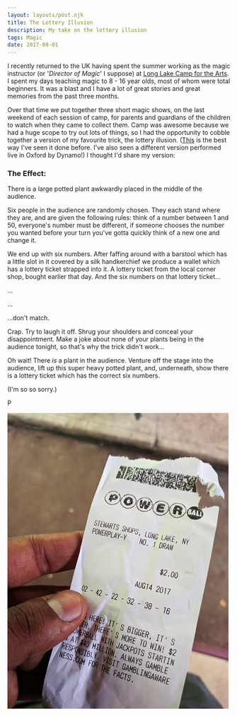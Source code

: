```yaml
---
layout: layouts/post.njk
title: The Lottery Illusion
description: My take on the lottery illusion
tags: Magic
date: 2017-09-01
---
```


I recently returned to the UK having spent the summer working as the magic instructor (or '*Director of Magic*' I suppose) at [Long Lake Camp for the Arts](http://www.longlakecamp.com/). I spent my days teaching magic to 8 - 16 year olds, most of whom were total beginners. It was a blast and I have a lot of great stories and great memories from the past three months.

Over that time we put together three short magic shows, on the last weekend of each session of camp, for parents and guardians of the children to watch when they came to collect them. Camp was awesome because we had a huge scope to try out lots of things, so I had the opportunity to cobble together a version of my favourite trick, the lottery illusion. ([This](https://www.youtube.com/watch?v=J6q-WcLoIHc) is the best way I've seen it done before. I've also seen a different version performed live in Oxford by Dynamo!) I thought I'd share my version:

### The Effect:

There is a large potted plant awkwardly placed in the middle of the audience.

Six people in the audience are randomly chosen. They each stand where they are, and are given the following rules: think of a number between 1 and 50, everyone's number must be different, if someone chooses the number you wanted before your turn you've gotta quickly think of a new one and change it.

We end up with six numbers. After faffing around with a barstool which has a little slot in it covered by a silk handkerchief we produce a wallet which has a lottery ticket strapped into it. A lottery ticket from the local corner shop, bought earlier that day. And the six numbers on that lottery ticket...

...

...

...don't match.

Crap. Try to laugh it off. Shrug your shoulders and conceal your disappointment. Make a joke about none of your plants being in the audience tonight, so that's why the trick didn't work...

Oh wait! There _is_ a plant in the audience. Venture off the stage into the audience, lift up this super heavy potted plant, and, underneath, show there is a lottery ticket which has the correct six numbers.

(I'm so so sorry.)

P

![Powerball ticket](/img/lottery.jpg)